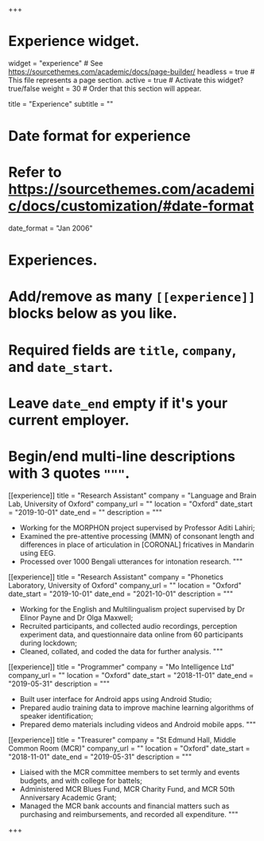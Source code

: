 +++
# Experience widget.
widget = "experience"  # See https://sourcethemes.com/academic/docs/page-builder/
headless = true  # This file represents a page section.
active = true  # Activate this widget? true/false
weight = 30  # Order that this section will appear.

title = "Experience"
subtitle = ""

# Date format for experience
#   Refer to https://sourcethemes.com/academic/docs/customization/#date-format
date_format = "Jan 2006"

# Experiences.
#   Add/remove as many `[[experience]]` blocks below as you like.
#   Required fields are `title`, `company`, and `date_start`.
#   Leave `date_end` empty if it's your current employer.
#   Begin/end multi-line descriptions with 3 quotes `"""`.
[[experience]]
  title = "Research Assistant"
  company = "Language and Brain Lab, University of Oxford"
  company_url = ""
  location = "Oxford"
  date_start = "2019-10-01"
  date_end = ""
  description = """
  * Working for the MORPHON project supervised by Professor Aditi Lahiri;
  * Examined the pre-attentive processing (MMN) of consonant length and differences in place of articulation in [CORONAL] fricatives in Mandarin using EEG.
  * Processed over 1000 Bengali utterances for intonation research.
  """
  
[[experience]]
  title = "Research Assistant"
  company = "Phonetics Laboratory, University of Oxford"
  company_url = ""
  location = "Oxford"
  date_start = "2019-10-01"
  date_end = "2021-10-01"
  description = """
  * Working for the English and Multilingualism project supervised by Dr Elinor Payne and Dr Olga Maxwell;
  * Recruited participants, and collected audio recordings, perception experiment data, and questionnaire data online from 60 participants during lockdown;
  * Cleaned, collated, and coded the data for further analysis.
  """

[[experience]]
  title = "Programmer"
  company = "Mo Intelligence Ltd"
  company_url = ""
  location = "Oxford"
  date_start = "2018-11-01"
  date_end = "2019-05-31"
  description = """
  * Built user interface for Android apps using Android Studio;
  * Prepared audio training data to improve machine learning algorithms of speaker identification;
  * Prepared demo materials including videos and Android mobile apps.
  """
  
[[experience]]
  title = "Treasurer"
  company = "St Edmund Hall, Middle Common Room (MCR)"
  company_url = ""
  location = "Oxford"
  date_start = "2018-11-01"
  date_end = "2019-05-31"
  description = """
  * Liaised with the MCR committee members to set termly and events budgets, and with college for battels;
  * Administered MCR Blues Fund, MCR Charity Fund, and MCR 50th Anniversary Academic Grant;
  * Managed the MCR bank accounts and financial matters such as purchasing and reimbursements, and recorded all expenditure.
  """

+++
